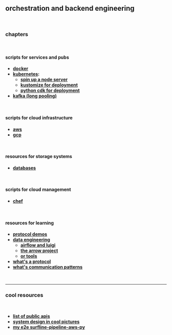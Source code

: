 ## orchestration and backend engineering 

<br>

### chapters

<br>

#### scripts for services and pubs

* **[docker](code/docker)**
* **[kubernetes](code/kubernetes):**
  * **[spin up a node server](code/kubernetes/node-server-example)**
  * **[kustomize for deployment](code/kubernetes/kustomize)**
  * **[python cdk for deployment](code/kubernetes/python-cdk)**
* **[kafka (long pooling)](code/kafka)**

<br>

#### scripts for cloud infrastructure

* **[aws](code/aws)**
* **[gcp](code/gcp)**

<br>

#### resources for storage systems

* **[databases](resources/databases/)**

<br>

#### scripts for cloud management

* **[chef](code/chef)**

<br>

#### resources for learning

* **[protocol demos](code/protocol_demos/)**
* **[data engineering](resources/data_engineering/)**
  * **[airflow and luigi](resources/data_engineering/airflow_and_luigi.md)**
  * **[the arrow project](resources/data_engineering/arrow_project.md)**
  * **[or tools](resources/data_engineering/or_tools.md)**
* **[what's a protocol](resources/protocols/)**
* **[what's communication patterns](resources/communication/)**

<br>

---

### cool resources

<br>

* **[list of public apis](https://github.com/public-apis/public-apis?tab=readme-ov-file)**
* **[system design in cool pictures](https://github.com/ByteByteGoHq/system-design-101)**
* **[my e2e surfline-pipeline-aws-py](https://github.com/autistic-symposium/surfline-pipeline-aws-py)**

